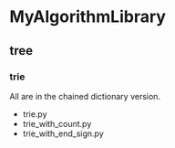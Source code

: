 # MyAlgorithmLibrary

## tree
### trie
All are in the chained dictionary version.
- trie.py
- trie_with_count.py
- trie_with_end_sign.py
